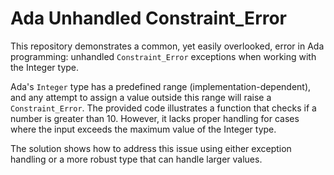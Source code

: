 # Ada Unhandled Constraint_Error

This repository demonstrates a common, yet easily overlooked, error in Ada programming: unhandled `Constraint_Error` exceptions when working with the Integer type.

Ada's `Integer` type has a predefined range (implementation-dependent), and any attempt to assign a value outside this range will raise a `Constraint_Error`.  The provided code illustrates a function that checks if a number is greater than 10.  However, it lacks proper handling for cases where the input exceeds the maximum value of the Integer type.

The solution shows how to address this issue using either exception handling or a more robust type that can handle larger values.